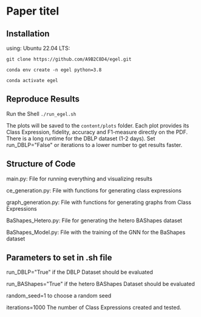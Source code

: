 # Paper titel

## Installation
using: Ubuntu 22.04 LTS:
```
git clone https://github.com/A9B2C8D4/egel.git

conda env create -n egel python=3.8

conda activate egel
```
## Reproduce Results

Run the Shell `./run_egel.sh`



The plots will be saved to the `content/plots` folder. Each plot provides its Class Expression, fidelity, accuracy and F1-measure directly on the PDF. 
There is a long runtime for the DBLP dataset (1-2 days). Set run_DBLP="False" or iterations to a lower number to get results faster.


## Structure of Code

main.py: File for running everything and visualizing results

ce_generation.py: File with functions for generating class expressions

graph_generation.py: File with functions for generating graphs from Class Expressions

BaShapes_Hetero.py: File for generating the hetero BAShapes dataset

BaShapes_Model.py: File with the training of the GNN for the BaShapes dataset

## Parameters to set in .sh file


run_DBLP="True" if the DBLP Dataset should be evaluated

run_BAShapes="True" if the hetero BAShapes Dataset should be evaluated

random_seed=1 to choose a random seed

iterations=1000 The number of Class Expressions created and tested.
